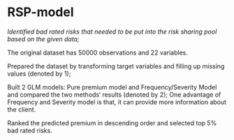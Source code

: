 # RSP-model

*Identified bad rated risks that needed to be put into the risk sharing pool based on the given data;*

The original dataset has 50000 observations and 22 variables.

Prepared the dataset by transforming target variables and filling up missing values (denoted by 1);

Built 2 GLM models: Pure premium model and Frequency/Severity Model and compared the two methods‘ results (denoted by 2); One advantage of Frequency and Severity model is that, it can provide more information about the client.

Ranked the predicted premium in descending order and selected top 5% bad rated risks.
